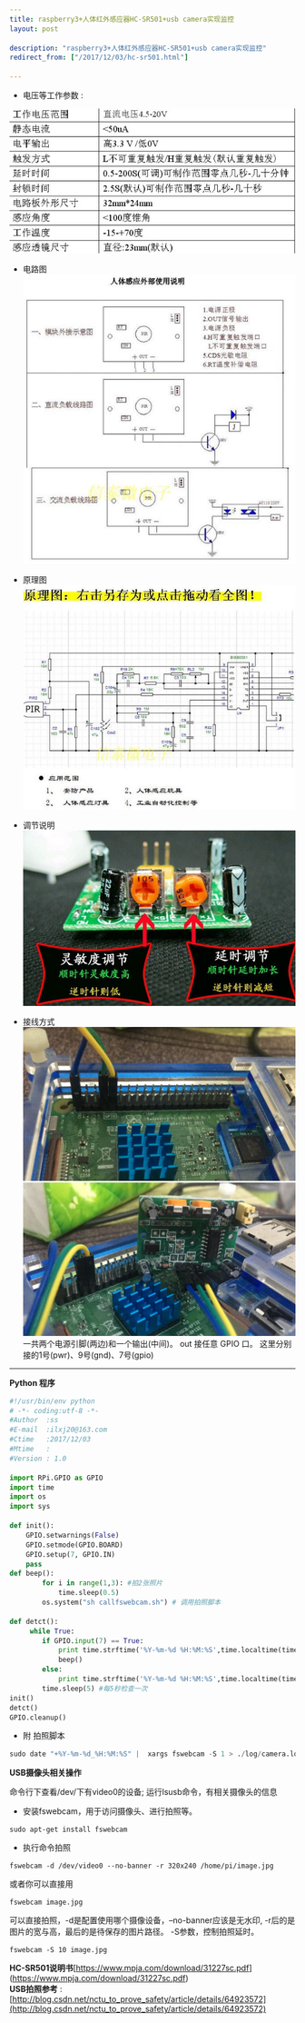 ```yaml
---
title: raspberry3+人体红外感应器HC-SR501+usb camera实现监控
layout: post

description: "raspberry3+人体红外感应器HC-SR501+usb camera实现监控"
redirect_from: ["/2017/12/03/hc-sr501.html"]

---
```

- 电压等工作参数 :

![工作电压](/res/1203/HC-SR501-param.jpg)  

- 电路图
![电路图](/res/1203/HC-SR501-p.jpg)

- 原理图
![原理图](/res/1203/HC-SR501-tl.jpg)

- 调节说明
![调节说明](/res/1203/HC-SR501-s.jpg)

- 接线方式
![接线方式](/res/1203/HC-SR501-line.jpg)
![接线方式](/res/1203/HC-SR501-l2.jpg)
一共两个电源引脚(两边)和一个输出(中间)。
out 接任意 GPIO 口。 这里分别接的1号(pwr)、9号(gnd)、7号(gpio)



---
**Python 程序**
``` Python
#!/usr/bin/env python
# -*- coding:utf-8 -*-
#Author  :ss
#E-mail  :ilxj20@163.com
#Ctime   :2017/12/03
#Mtime   :
#Version : 1.0

import RPi.GPIO as GPIO  
import time  
import os
import sys

def init():  
    GPIO.setwarnings(False)  
    GPIO.setmode(GPIO.BOARD)  
    GPIO.setup(7, GPIO.IN)
    pass  
def beep():  
        for i in range(1,3): #拍2张照片
            time.sleep(0.5)  
	    os.system("sh callfswebcam.sh") # 调用拍照脚本

def detct():  
     while True:  
        if GPIO.input(7) == True:  
            print time.strftime('%Y-%m-%d %H:%M:%S',time.localtime(time.time()))+"警报!!!有人靠近!"  
            beep()  
        else:  
            print time.strftime('%Y-%m-%d %H:%M:%S',time.localtime(time.time()))+"世界很安静...."  
        time.sleep(5) #每5秒检查一次  
init()  
detct()  
GPIO.cleanup()  


```

- 附 拍照脚本

```Python
sudo date "+%Y-%m-%d_%H:%M:%S" |  xargs fswebcam -S 1 > ./log/camera.log 2>&1

```
**USB摄像头相关操作**

命令行下查看/dev/下有video0的设备; 运行lsusb命令，有相关摄像头的信息  

- 安装fswebcam，用于访问摄像头、进行拍照等。
```linux
sudo apt-get install fswebcam
```
- 执行命令拍照
```linux
fswebcam -d /dev/video0 --no-banner -r 320x240 /home/pi/image.jpg
````
或者你可以直接用
```linux
fswebcam image.jpg
```
可以直接拍照，-d是配置使用哪个摄像设备，–no-banner应该是无水印, -r后的是图片的宽与高，最后的是待保存的图片路径。
-S参数，控制拍照延时。
```linux
fswebcam -S 10 image.jpg
```
**HC-SR501说明书**[https://www.mpja.com/download/31227sc.pdf] (https://www.mpja.com/download/31227sc.pdf)  
**USB拍照参考** : [http://blog.csdn.net/nctu_to_prove_safety/article/details/64923572](http://blog.csdn.net/nctu_to_prove_safety/article/details/64923572)  
